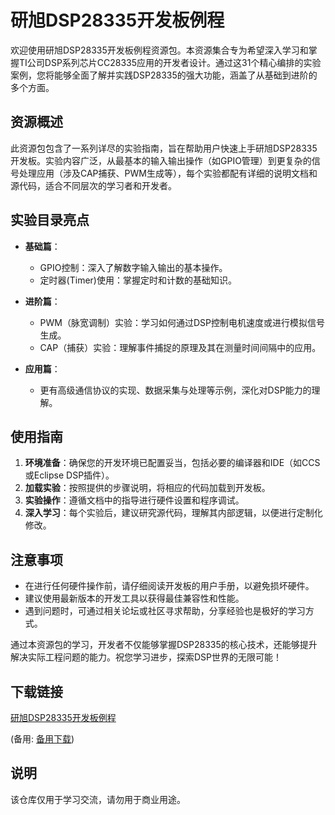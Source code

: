 # 研旭DSP28335开发板例程

欢迎使用研旭DSP28335开发板例程资源包。本资源集合专为希望深入学习和掌握TI公司DSP系列芯片CC28335应用的开发者设计。通过这31个精心编排的实验案例，您将能够全面了解并实践DSP28335的强大功能，涵盖了从基础到进阶的多个方面。

## 资源概述

此资源包包含了一系列详尽的实验指南，旨在帮助用户快速上手研旭DSP28335开发板。实验内容广泛，从最基本的输入输出操作（如GPIO管理）到更复杂的信号处理应用（涉及CAP捕获、PWM生成等），每个实验都配有详细的说明文档和源代码，适合不同层次的学习者和开发者。

## 实验目录亮点

- **基础篇**：
  - GPIO控制：深入了解数字输入输出的基本操作。
  - 定时器(Timer)使用：掌握定时和计数的基础知识。
  
- **进阶篇**：
  - PWM（脉宽调制）实验：学习如何通过DSP控制电机速度或进行模拟信号生成。
  - CAP（捕获）实验：理解事件捕捉的原理及其在测量时间间隔中的应用。
  
- **应用篇**：
  - 更有高级通信协议的实现、数据采集与处理等示例，深化对DSP能力的理解。

## 使用指南

1. **环境准备**：确保您的开发环境已配置妥当，包括必要的编译器和IDE（如CCS或Eclipse DSP插件）。
2. **加载实验**：按照提供的步骤说明，将相应的代码加载到开发板。
3. **实验操作**：遵循文档中的指导进行硬件设置和程序调试。
4. **深入学习**：每个实验后，建议研究源代码，理解其内部逻辑，以便进行定制化修改。

## 注意事项

- 在进行任何硬件操作前，请仔细阅读开发板的用户手册，以避免损坏硬件。
- 建议使用最新版本的开发工具以获得最佳兼容性和性能。
- 遇到问题时，可通过相关论坛或社区寻求帮助，分享经验也是极好的学习方式。

通过本资源包的学习，开发者不仅能够掌握DSP28335的核心技术，还能够提升解决实际工程问题的能力。祝您学习进步，探索DSP世界的无限可能！

## 下载链接
[研旭DSP28335开发板例程](https://pan.quark.cn/s/2613c63010cf) 

(备用: [备用下载](https://pan.baidu.com/s/1mcqDDZ7VQyOuY0twXIrLTw?pwd=1234))

## 说明

该仓库仅用于学习交流，请勿用于商业用途。

